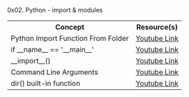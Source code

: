 0x02. Python - import & modules

<table>
  <tr>
    <th> Concept </th>
    <th> Resource(s) </th>
  </tr>
  
  <tr>
    <td> Python Import Function From Folder </td>
    <td> <a href="https://youtu.be/c9UW-aCur7A"> Youtube Link </a> </td>
  </tr>
  
  <tr>
    <td>  if __name__ == '__main__' </td>
    <td> <a href = "https://youtu.be/g_wlZ9IhbTs"> Youtube Link </a></td>
  </tr>
  
  <tr>
    <td>  __import__() </td>
    <td><a href="https://youtu.be/Nny-PcGbw10"> Youtube Link </a> </td>
  </tr>
  
  <tr>
    <td> Command Line Arguments </td>
    <td> <a href="https://youtu.be/R2_beoINHe4">Youtube Link </a></td>
  </tr>
  
  <tr>
    <td>  dir() built-in function</td>
    <td> <a href="https://youtu.be/h4rTF-7uZA4"> Youtube Link </a></td>
  </tr>
